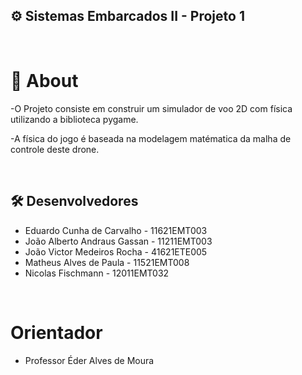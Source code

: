 ## ⚙️ Sistemas Embarcados II - Projeto 1
<br>

# 💬 About
-O Projeto consiste em construir um simulador de voo 2D com física utilizando a biblioteca pygame. 

-A física do jogo é baseada na modelagem matématica da malha de controle deste drone.

<br>

## 🛠 Desenvolvedores

 - Eduardo Cunha de Carvalho - 11621EMT003
 - João Alberto Andraus Gassan - 11211EMT003
 - João Victor Medeiros Rocha - 41621ETE005
 - Matheus Alves de Paula - 11521EMT008
 - Nicolas Fischmann - 12011EMT032

<br>
 
 # Orientador

- Professor Éder Alves de Moura
